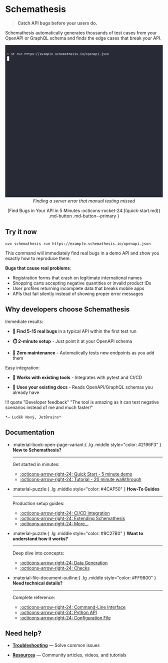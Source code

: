 # Schemathesis

> **Catch API bugs before your users do.** 

Schemathesis automatically generates thousands of test cases from your OpenAPI or GraphQL schema and finds the edge cases that break your API.

<p align="center">
  <img src="https://raw.githubusercontent.com/schemathesis/schemathesis/master/img/demo.gif" alt="Schemathesis automatically finding a server error"/>
  <br>
  <i>Finding a server error that manual testing missed</i>
</p>

<div align="center" markdown>
[Find Bugs in Your API in 5 Minutes :octicons-rocket-24:](quick-start.md){ .md-button .md-button--primary }
</div>

## Try it now

```console
uvx schemathesis run https://example.schemathesis.io/openapi.json
```

This command will immediately find real bugs in a demo API and show you exactly how to reproduce them.

**Bugs that cause real problems**:

- Registration forms that crash on legitimate international names
- Shopping carts accepting negative quantities or invalid product IDs
- User profiles returning incomplete data that breaks mobile apps
- APIs that fail silently instead of showing proper error messages

## Why developers choose Schemathesis

Immediate results:

 - **🎯 Find 5-15 real bugs** in a typical API within the first test run

 - **⏱️ 2-minute setup** - Just point it at your OpenAPI schema

 - **🔄 Zero maintenance** - Automatically tests new endpoints as you add them

Easy integration:

 - **🔌 Works with existing tools** - Integrates with pytest and CI/CD

 - **📑 Uses your existing docs** - Reads OpenAPI/GraphQL schemas you already have

!!! quote "Developer feedback"
    "The tool is amazing as it can test negative scenarios instead of me and much faster!" 
    
    *— Luděk Nový, JetBrains*

## Documentation

<div class="grid cards" markdown>

-   :material-book-open-page-variant:{ .lg .middle style="color: #2196F3" } __New to Schemathesis?__

    ---

    Get started in minutes:

    - [:octicons-arrow-right-24: Quick Start - 5 minute demo](quick-start.md)
    - [:octicons-arrow-right-24: Tutorial - 20 minute walkthrough](tutorial.md)

-   :material-puzzle:{ .lg .middle style="color: #4CAF50" } __How-To Guides__

    ---

    Production setup guides:

     - [:octicons-arrow-right-24: CI/CD Integration](guides/cicd.md)
     - [:octicons-arrow-right-24: Extending Schemathesis](guides/extending.md)
     - [:octicons-arrow-right-24: More...](guides/index.md)

-   :material-puzzle:{ .lg .middle style="color: #9C27B0" } __Want to understand how it works?__

    ---

    Deep dive into concepts:

     - [:octicons-arrow-right-24: Data Generation](explanations/data-generation.md)
     - [:octicons-arrow-right-24: Checks](explanations/checks.md)

-   :material-file-document-outline:{ .lg .middle style="color: #FF9800" } __Need technical details?__

    ---

    Complete reference:

     - [:octicons-arrow-right-24: Command-Line Interface](reference/cli.md)
     - [:octicons-arrow-right-24: Python API](reference/python.md)
     - [:octicons-arrow-right-24: Configuration File](reference/configuration.md)

</div>

## Need help?

* **[Troubleshooting](troubleshooting.md)** — Solve common issues

* **[Resources](resources.md)** — Community articles, videos, and tutorials
